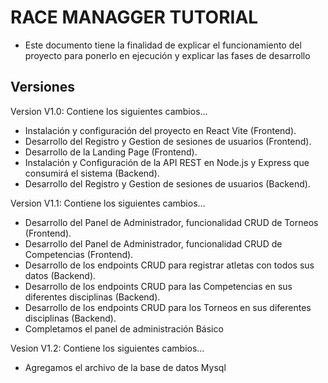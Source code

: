 # RACE MANAGGER TUTORIAL

- Este documento tiene la finalidad de explicar el funcionamiento del proyecto para ponerlo en ejecución y explicar las fases de desarrollo

## Versiones

Version V1.0:
Contiene los siguientes cambios...

- Instalación y configuración del proyecto en React Vite (Frontend).
- Desarrollo del Registro y Gestion de sesiones de usuarios (Frontend).
- Desarrollo de la Landing Page (Frontend).
- Instalación y Configuración de la API REST en Node.js y Express que consumirá el sistema (Backend).
- Desarrollo del Registro y Gestion de sesiones de usuarios (Backend).

Version V1.1:
Contiene los siguientes cambios...

- Desarrollo del Panel de Administrador, funcionalidad CRUD de  Torneos (Frontend).
- Desarrollo del Panel de Administrador, funcionalidad CRUD de  Competencias (Frontend).
- Desarrollo de los endpoints CRUD para registrar atletas con todos sus datos (Backend).
- Desarrollo de los endpoints CRUD para las Competencias en sus diferentes disciplinas (Backend).
- Desarrollo de los endpoints CRUD para los Torneos en sus diferentes disciplinas (Backend).
- Completamos el panel de administración Básico

Vesion V1.2:
Contiene los siguientes cambios...

- Agregamos el archivo de la base de datos Mysql